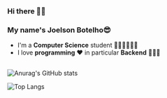 ### Hi there 👋🙃
### My name's **Joelson Botelho**😎
- I'm a **Computer Science** student 👨🏽‍🎓👨🏽‍💻
- I love **programming** ❤️ in particular **Backend** 👨🏽‍💻
##

![Anurag's GitHub stats](https://github-readme-stats.vercel.app/api?username=JoelsonBotelho&show_icons=true&theme=radical)

![Top Langs](https://github-readme-stats.vercel.app/api/langs/?username=JoelsonBotelho&hide_progress=false)
<!--
**JoelsonBotelho/JoelsonBotelho** is a ✨ _special_ ✨ repository because its `README.md` (this file) appears on your GitHub profile.

Here are some ideas to get you started:

- 🔭 I’m currently working on ...
- 🌱 I’m currently learning ...
- 👯 I’m looking to collaborate on ...
- 🤔 I’m looking for help with ...
- 💬 Ask me about ...
- 📫 How to reach me: ...
- 😄 Pronouns: ...
- ⚡ Fun fact: ...
-->
